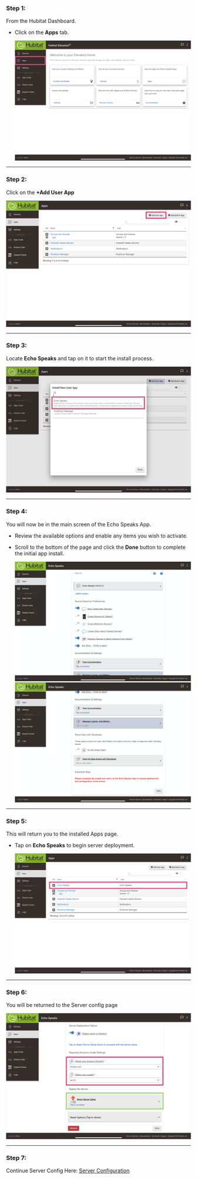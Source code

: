
### <h3 class="doc-head">Step 1:</h3>

From the Hubitat Dashboard.

* Click on the **Apps** tab.

    ![screenshot](img/he_config_app_1.png)

---
### <h3 class="doc-head">Step 2:</h3>

Click on the **+Add User App**

![screenshot](img/he_config_app_2.png)

---
### <h3 class="doc-head">Step 3:</h3>

Locate **Echo Speaks** and tap on it to start the install process.

![screenshot](img/he_config_app_3.png)

---
### <h3 class="doc-head">Step 4:</h3>

You will now be in the main screen of the Echo Speaks App.

* Review the available options and enable any items you wish to activate.
* Scroll to the bottom of the page and click the  **Done** button to complete the initial app install.

    ![screenshot](img/he_config_app_4_1.png)
    ![screenshot](img/he_config_app_4_2.png)

---
### <h3 class="doc-head">Step 5:</h3>

This will return you to the installed Apps page.

* Tap on **Echo Speaks** to begin server deployment.

    ![screenshot](img/he_config_app_5.png)

---
### <h3 class="doc-head">Step 6:</h3>

You will be returned to the Server config page

![screenshot](img/he_config_server_1.png)

---
### <h3 class="doc-head">Step 7:</h3>

Continue Server Config Here: <u>[Server Configuration](./hubitat/configuration/config_server)</u>
